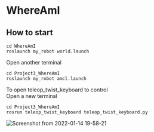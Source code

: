 # WhereAmI
## How to start

```
cd WhereAmI
roslaunch my_robot world.launch
```

Open another terminal
```
cd Project3_WhereAmI
roslaunch my_robot amcl.launch
```
To open teleop_twist_keyboard to control
<br/>
Open a new terminal

```
cd Project3_WhereAmI
rosrun teleop_twist_keyboard teleop_twist_keyboard.py
```

![Screenshot from 2022-01-14 19-58-21](https://user-images.githubusercontent.com/88710086/149512103-a7a597e4-5ed6-4006-bcef-20124f1d6dc7.png)
